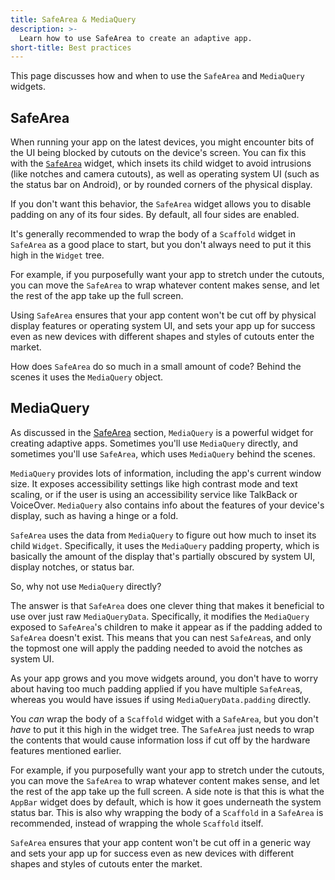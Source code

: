 ```yaml
---
title: SafeArea & MediaQuery
description: >-
  Learn how to use SafeArea to create an adaptive app.
short-title: Best practices
---
```


This page discusses how and when to use the
`SafeArea` and `MediaQuery` widgets.

## SafeArea

When running your app on the latest devices,
you might encounter bits of the UI being blocked
by cutouts on the device's screen.
You can fix this with the [`SafeArea`][] widget,
which insets its child widget to avoid intrusions
(like notches and camera cutouts),
as well as operating system UI
(such as the status bar on Android),
or by rounded corners of the physical display.

If you don't want this behavior,
the `SafeArea` widget allows you to
disable padding on any of its four sides.
By default, all four sides are enabled.

It's generally recommended to wrap the body of a
`Scaffold` widget in `SafeArea` as a good place to start,
but you don't always need to put it this high in the
`Widget` tree.

For example, if you purposefully want your app to stretch
under the cutouts, you can move the `SafeArea` to wrap
whatever content makes sense,
and let the rest of the app take up the full screen.

Using `SafeArea` ensures that your app content won't be
cut off by physical display features or operating system UI,
and sets your app up for success even as new devices with
different shapes and styles of cutouts enter the market.

How does `SafeArea` do so much in a small amount of code?
Behind the scenes it uses the `MediaQuery` object.

[`SafeArea`]: {{site.api}}/flutter/widgets/SafeArea-class.html

## MediaQuery

As discussed in the [SafeArea](#safearea) section,
`MediaQuery` is a powerful widget for creating
adaptive apps. Sometimes you'll use `MediaQuery`
directly, and sometimes you'll use `SafeArea`,
which uses `MediaQuery` behind the scenes.

`MediaQuery` provides lots of information,
including the app's current window size.
It exposes accessibility settings like high contrast mode
and text scaling, or if the user is using an accessibility
service like TalkBack or VoiceOver.
`MediaQuery` also contains info about the features
of your device's display, such as having a hinge or a fold.

`SafeArea` uses the data from `MediaQuery` to figure out
how much to inset its child `Widget`.
Specifically, it uses the `MediaQuery` padding property,
which is basically the amount of the display that's
partially obscured by system UI, display notches, or status bar. 

So, why not use `MediaQuery` directly?

The answer is that `SafeArea` does one clever thing
that makes it beneficial to use over just raw `MediaQueryData`.
Specifically, it modifies the `MediaQuery` exposed
to `SafeArea`'s children to make it appear as if the
padding added to `SafeArea` doesn't exist.
This means that you can nest `SafeArea`s,
and only the topmost one will apply the padding
needed to avoid the notches as system UI. 

As your app grows and you move widgets around,
you don't have to worry about having too much
padding applied if you have multiple `SafeArea`s,
whereas you would have issues if using
`MediaQueryData.padding` directly.

You _can_ wrap the body of a `Scaffold` widget 
with a `SafeArea`, but you don't _have_ to put it this high
in the widget tree.
The `SafeArea` just needs to wrap the contents
that would cause information loss if cut off by the
hardware features mentioned earlier. 

For example, if you purposefully want your app to stretch
under the cutouts, you can move the `SafeArea` to wrap
whatever content makes sense,
and let the rest of the app take up the full screen.
A side note is that this is what the `AppBar` widget
does by default, which is how it goes underneath the
system status bar. This is also why wrapping the body
of a `Scaffold` in a `SafeArea` is recommended,
instead of wrapping the whole `Scaffold` itself.

`SafeArea` ensures that your app content won't be
cut off in a generic way and sets your app up
for success even as new devices with different
shapes and styles of cutouts enter the market.
